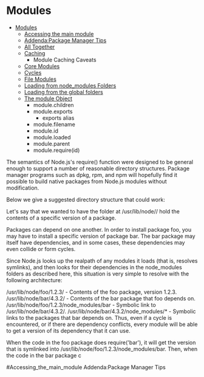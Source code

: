 # Modules
- [Modules](./Modules)
  - [Accessing the main module](#Accessing_the_main_module)
  - [Addenda:Package Manager Tips](./Addenda:Package_Manager_Tips)
  - [All Together](./All_Together)
  - [Caching](./Caching)
    - Module Caching Caveats 
  - [Core Modules](./Core_Modules)
  - [Cycles](./Cycles)
  - [File Modules](./File_Modules)
  - [Loading from node_modules Folders](./Loading_from_node_modules_Folders)
  - [Loading from the global folders](./Loading_from_the_global_folders)
  - [The module Object](./The_module_Object)
    - module.children
    - module.exports
      - exports alias
    - module.filename
    - module.id
    - module.loaded
    - module.parent
    - module.require(id)


The semantics of Node.js's require() function were designed to be general enough to support a number of reasonable directory structures. Package manager programs such as dpkg, rpm, and npm will hopefully find it possible to build native packages from Node.js modules without modification.

Below we give a suggested directory structure that could work:

Let's say that we wanted to have the folder at /usr/lib/node/<some-package>/<some-version> hold the contents of a specific version of a package.

Packages can depend on one another. In order to install package foo, you may have to install a specific version of package bar. The bar package may itself have dependencies, and in some cases, these dependencies may even collide or form cycles.

Since Node.js looks up the realpath of any modules it loads (that is, resolves symlinks), and then looks for their dependencies in the node_modules folders as described here, this situation is very simple to resolve with the following architecture:

/usr/lib/node/foo/1.2.3/ - Contents of the foo package, version 1.2.3.
/usr/lib/node/bar/4.3.2/ - Contents of the bar package that foo depends on.
/usr/lib/node/foo/1.2.3/node_modules/bar - Symbolic link to /usr/lib/node/bar/4.3.2/.
/usr/lib/node/bar/4.3.2/node_modules/* - Symbolic links to the packages that bar depends on.
Thus, even if a cycle is encountered, or if there are dependency conflicts, every module will be able to get a version of its dependency that it can use.

When the code in the foo package does require('bar'), it will get the version that is symlinked into /usr/lib/node/foo/1.2.3/node_modules/bar. Then, when the code in the bar package c

#Accessing_the_main_module
Addenda:Package Manager Tips